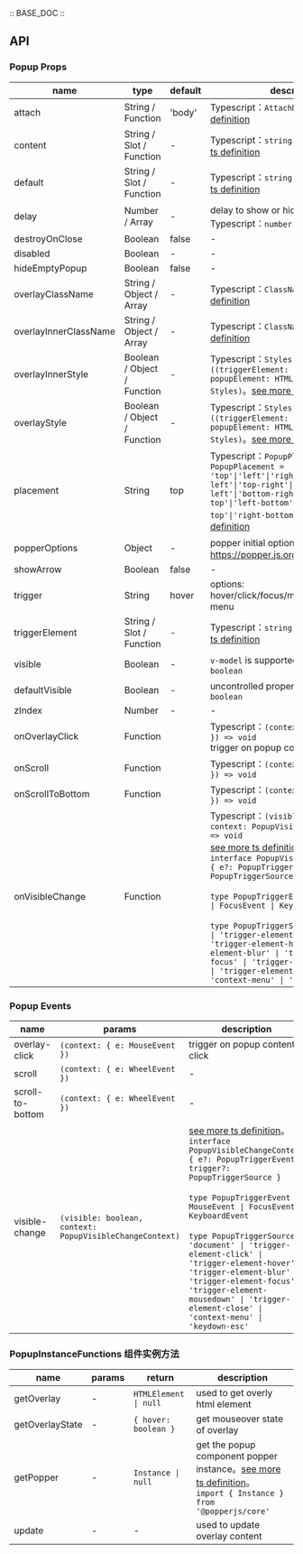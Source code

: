 :: BASE_DOC ::

## API

### Popup Props

name | type | default | description | required
-- | -- | -- | -- | --
attach | String / Function | 'body' | Typescript：`AttachNode`。[see more ts definition](https://github.com/Tencent/tdesign-vue/blob/develop/src/common.ts) | N
content | String / Slot / Function | - | Typescript：`string \| TNode`。[see more ts definition](https://github.com/Tencent/tdesign-vue/blob/develop/src/common.ts) | N
default | String / Slot / Function | - | Typescript：`string \| TNode`。[see more ts definition](https://github.com/Tencent/tdesign-vue/blob/develop/src/common.ts) | N
delay | Number / Array | - | delay to show or hide popover。Typescript：`number \| Array<number>` | N
destroyOnClose | Boolean | false | \- | N
disabled | Boolean | - | \- | N
hideEmptyPopup | Boolean | false | \- | N
overlayClassName | String / Object / Array | - | Typescript：`ClassName`。[see more ts definition](https://github.com/Tencent/tdesign-vue/blob/develop/src/common.ts) | N
overlayInnerClassName | String / Object / Array | - | Typescript：`ClassName`。[see more ts definition](https://github.com/Tencent/tdesign-vue/blob/develop/src/common.ts) | N
overlayInnerStyle | Boolean / Object / Function | - | Typescript：`Styles \| ((triggerElement: HTMLElement, popupElement: HTMLElement) => Styles)`。[see more ts definition](https://github.com/Tencent/tdesign-vue/blob/develop/src/common.ts) | N
overlayStyle | Boolean / Object / Function | - | Typescript：`Styles \| ((triggerElement: HTMLElement, popupElement: HTMLElement) => Styles)`。[see more ts definition](https://github.com/Tencent/tdesign-vue/blob/develop/src/common.ts) | N
placement | String | top | Typescript：`PopupPlacement` `type PopupPlacement = 'top'\|'left'\|'right'\|'bottom'\|'top-left'\|'top-right'\|'bottom-left'\|'bottom-right'\|'left-top'\|'left-bottom'\|'right-top'\|'right-bottom'`。[see more ts definition](https://github.com/Tencent/tdesign-vue/tree/develop/src/popup/type.ts) | N
popperOptions | Object | - | popper initial options，details refer to https://popper.js.org/docs | N
showArrow | Boolean | false | \- | N
trigger | String | hover | options: hover/click/focus/mousedown/context-menu | N
triggerElement | String / Slot / Function | - | Typescript：`string \| TNode`。[see more ts definition](https://github.com/Tencent/tdesign-vue/blob/develop/src/common.ts) | N
visible | Boolean | - | `v-model` is supported。Typescript：`boolean` | N
defaultVisible | Boolean | - | uncontrolled property。Typescript：`boolean` | N
zIndex | Number | - | \- | N
onOverlayClick | Function |  | Typescript：`(context: { e: MouseEvent }) => void`<br/>trigger on popup content click | N
onScroll | Function |  | Typescript：`(context: { e: WheelEvent }) => void`<br/> | N
onScrollToBottom | Function |  | Typescript：`(context: { e: WheelEvent }) => void`<br/> | N
onVisibleChange | Function |  | Typescript：`(visible: boolean, context: PopupVisibleChangeContext) => void`<br/>[see more ts definition](https://github.com/Tencent/tdesign-vue/tree/develop/src/popup/type.ts)。<br/>`interface PopupVisibleChangeContext { e?: PopupTriggerEvent; trigger?: PopupTriggerSource }`<br/><br/>`type PopupTriggerEvent = MouseEvent \| FocusEvent \| KeyboardEvent`<br/><br/>`type PopupTriggerSource = 'document' \| 'trigger-element-click' \| 'trigger-element-hover' \| 'trigger-element-blur' \| 'trigger-element-focus' \| 'trigger-element-mousedown' \| 'trigger-element-close' \| 'context-menu' \| 'keydown-esc'`<br/> | N

### Popup Events

name | params | description
-- | -- | --
overlay-click | `(context: { e: MouseEvent })` | trigger on popup content click
scroll | `(context: { e: WheelEvent })` | \-
scroll-to-bottom | `(context: { e: WheelEvent })` | \-
visible-change | `(visible: boolean, context: PopupVisibleChangeContext)` | [see more ts definition](https://github.com/Tencent/tdesign-vue/tree/develop/src/popup/type.ts)。<br/>`interface PopupVisibleChangeContext { e?: PopupTriggerEvent; trigger?: PopupTriggerSource }`<br/><br/>`type PopupTriggerEvent = MouseEvent \| FocusEvent \| KeyboardEvent`<br/><br/>`type PopupTriggerSource = 'document' \| 'trigger-element-click' \| 'trigger-element-hover' \| 'trigger-element-blur' \| 'trigger-element-focus' \| 'trigger-element-mousedown' \| 'trigger-element-close' \| 'context-menu' \| 'keydown-esc'`<br/>

### PopupInstanceFunctions 组件实例方法

name | params | return | description
-- | -- | -- | --
getOverlay | \- | `HTMLElement \| null` | used to get overly html element
getOverlayState | \- | `{ hover: boolean }` | get mouseover state of overlay
getPopper | \- | `Instance \| null` | get the popup component popper instance。[see more ts definition](https://github.com/Tencent/tdesign-vue/tree/develop/src/popup/type.ts)。<br/>`import { Instance } from '@popperjs/core'`<br/>
update | \- | \- | used to update overlay content
